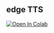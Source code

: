 ## edge TTS
[![Open In Colab](https://colab.research.google.com/assets/colab-badge.svg)](https://colab.research.google.com/github/neuralfalcon/edge-tts/blob/main/Edge_TTS.ipynb)
